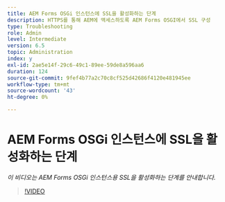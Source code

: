 ```yaml
---
title: AEM Forms OSGi 인스턴스에 SSL을 활성화하는 단계
description: HTTPS를 통해 AEM에 액세스하도록 AEM Forms OSGI에서 SSL 구성
type: Troubleshooting
role: Admin
level: Intermediate
version: 6.5
topic: Administration
index: y
exl-id: 2ae5e14f-29c6-49c1-89ee-59de8a596aa6
duration: 124
source-git-commit: 9fef4b77a2c70c8cf525d42686f4120e481945ee
workflow-type: tm+mt
source-wordcount: '43'
ht-degree: 0%

---
```


# AEM Forms OSGi 인스턴스에 SSL을 활성화하는 단계

*이 비디오는 AEM Forms OSGi 인스턴스용 SSL을 활성화하는 단계를 안내합니다.*

>[!VIDEO](https://video.tv.adobe.com/v/335524?quality=12&learn=on)
